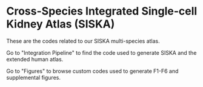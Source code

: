 # Cross-Species Integrated Single-cell Kidney Atlas (SISKA)

These are the codes related to our SISKA multi-species atlas. 

Go to "Integration Pipeline" to find the code used to generate SISKA and the extended human atlas.

Go to "Figures" to browse custom codes used to generate F1-F6 and supplemental figures. 
